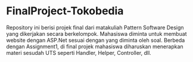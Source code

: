 # FinalProject-Tokobedia
Repository ini berisi projek final dari matakuliah Pattern Software Design yang dikerjakan secara berkelompok. Mahasiswa diminta untuk membuat website dengan ASP.Net sesuai dengan yang diminta oleh soal. Berbeda dengan Assignment1, di final projek mahasiswa diharuskan menerapkan materi sesudah UTS seperti Handler, Helper, Controller, dll.
